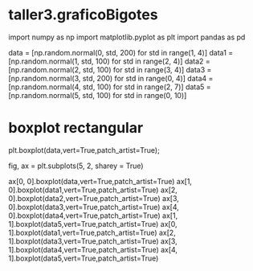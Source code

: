 # taller3.graficoBigotes
import numpy as np
import matplotlib.pyplot as plt 
import pandas as pd 


data = [np.random.normal(0, std, 200) for std in range(1, 4)]
data1 = [np.random.normal(1, std, 100) for std in range(2, 4)]
data2 = [np.random.normal(2, std, 100) for std in range(3, 4)]
data3 = [np.random.normal(3, std, 200) for std in range(0, 4)]
data4 = [np.random.normal(4, std, 100) for std in range(2, 7)]
data5 = [np.random.normal(5, std, 100) for std in range(0, 10)]
# boxplot rectangular 

plt.boxplot(data,vert=True,patch_artist=True);

fig, ax = plt.subplots(5, 2, sharey = True)

ax[0, 0].boxplot(data,vert=True,patch_artist=True)
ax[1, 0].boxplot(data1,vert=True,patch_artist=True)
ax[2, 0].boxplot(data2,vert=True,patch_artist=True)
ax[3, 0].boxplot(data3,vert=True,patch_artist=True)
ax[4, 0].boxplot(data4,vert=True,patch_artist=True)
ax[1, 1].boxplot(data5,vert=True,patch_artist=True)
ax[0, 1].boxplot(data1,vert=True,patch_artist=True)
ax[2, 1].boxplot(data3,vert=True,patch_artist=True)
ax[3, 1].boxplot(data4,vert=True,patch_artist=True)
ax[4, 1].boxplot(data5,vert=True,patch_artist=True)
